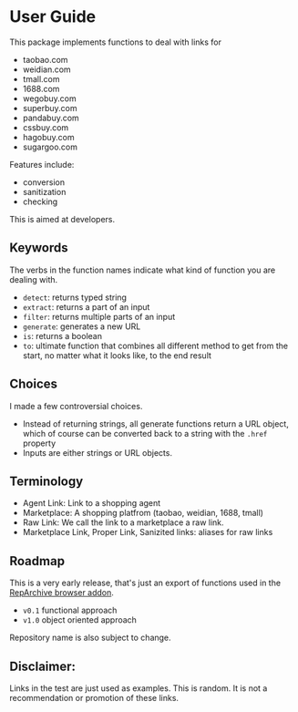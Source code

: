 # User Guide
This package implements functions to deal with links for 
- taobao.com
- weidian.com
- tmall.com
- 1688.com
- wegobuy.com
- superbuy.com
- pandabuy.com
- cssbuy.com
- hagobuy.com
- sugargoo.com


Features include:
- conversion
- sanitization
- checking

This is aimed at developers.

## Keywords
The verbs in the function names indicate what kind of function you are dealing with.
- `detect`: returns typed string
- `extract`: returns a part of an input
- `filter`: returns multiple parts of an input
- `generate`: generates a new URL
- `is`: returns a boolean
- `to`: ultimate function that combines all different method to get from the start, no matter what it looks like, to the end result

## Choices
I made a few controversial choices.

- Instead of returning strings, all generate functions return a URL object, which of course can be converted back to a string with the `.href` property
- Inputs are either strings or URL objects.

## Terminology
- Agent Link: Link to a shopping agent
- Marketplace: A shopping platfrom (taobao, weidian, 1688, tmall)
- Raw Link: We call the link to a marketplace a raw link.
- Marketplace Link, Proper Link, Sanizited links: aliases for raw links

## Roadmap
This is a very early release, that's just an export of functions used in the [RepArchive browser addon](https://github.com/cachho/reparchive-browser-extension).

- `v0.1` functional approach
- `v1.0` object oriented approach

Repository name is also subject to change.

## Disclaimer:
Links in the test are just used as examples. This is random. It is not a recommendation or promotion of these links.